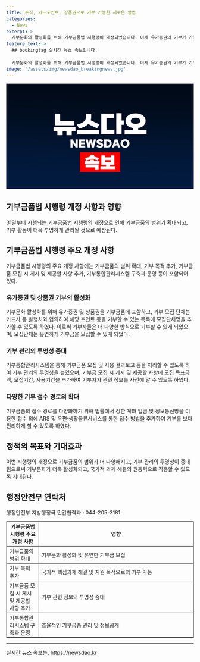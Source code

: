 ```yaml
---
title: 주식, 카드포인트, 상품권으로 기부 가능한 새로운 방법
categories:
  - News
excerpt: >
  기부문화의 활성화를 위해 기부금품법 시행령이 개정되었습니다. 이제 유가증권의 기부가 가능해지며, 기부목적 범위가 확대되어 근로자 고용촉진, 지방소멸 등 다양한 사업에 기부가 가능해졌습니다. 또한 투명한 기부금품 관리를 위해 정보공개 및 기부통합관리시스템이 구축될 예정이며, 다양한 방법으로 기부가 가능해져 기부의 활성화가 기대됩니다. 행정안전부는 이를 통해 기부문화를 일상화하고 국가적 과제 해결을 위한 원동력으로 활용할 계획입니다.
feature_text: >
  ## bookingtag 실시간 뉴스 속보입니다.

  기부문화의 활성화를 위해 기부금품법 시행령이 개정되었습니다. 이제 유가증권의 기부가 가능해지며, 기부목적 범위가 확대되어 근로자 고용촉진, 지방소멸 등 다양한 사업에 기부가 가능해졌습니다. 또한 투명한 기부금품 관리를 위해 정보공개 및 기부통합관리시스템이 구축될 예정이며, 다양한 방법으로 기부가 가능해져 기부의 활성화가 기대됩니다. 행정안전부는 이를 통해 기부문화를 일상화하고 국가적 과제 해결을 위한 원동력으로 활용할 계획입니다.
image: '/assets/img/newsdao_breakingnews.jpg'
---
```


<p><img src="/assets/img/newsdao_breakingnews.jpg" alt="bookingtag 속보" /></p>

<h2 data-ke-size="size26">기부금품법 시행령 개정 사항과 영향</h2>

<p data-ke-size="size16">31일부터 시행되는 기부금품법 시행령의 개정으로 인해 기부금품의 범위가 확대되고, 기부 활동이 더욱 투명하게 관리될 것으로 예상된다.</p>

<h2 data-ke-size="size26">기부금품법 시행령 주요 개정 사항</h2>

<p data-ke-size="size16">기부금품법 시행령의 주요 개정 사항에는 기부금품의 범위 확대, 기부 목적 추가, 기부금품 모집 시 게시 및 제공할 사항 추가, 기부통합관리시스템 구축과 운영 등이 포함되어 있다.</p>

<h3 data-ke-size="size24">유가증권 및 상품권 기부의 활성화</h3>

<p data-ke-size="size16">기부문화 활성화를 위해 유가증권 및 상품권을 기부금품에 포함하고, 기부 모집 단체는 카드사 등 발행처와 협의하여 해당 포인트 등을 기부할 수 있는 목록에 모집단체명을 추가할 수 있도록 하였다. 이로써 기부자들은 더 다양한 방식으로 기부할 수 있게 되었으며, 모집단체는 유연하게 기부금을 모집할 수 있게 되었다.</p>

<h3 data-ke-size="size24">기부 관리의 투명성 증대</h3>

<p data-ke-size="size16">기부통합관리시스템을 통해 기부금품 모집 및 사용 결과보고 등을 처리할 수 있도록 하여 기부 관리의 투명성을 높였으며, 기부금 모집 시 게시 및 제공할 사항에 모집 목표금액, 모집기간, 사용기간을 추가하여 기부자가 관련 정보를 사전에 알 수 있도록 하였다.</p>

<h3 data-ke-size="size24">다양한 기부 접수 경로의 확대</h3>

<p data-ke-size="size16">기부금품의 접수 경로를 다양화하기 위해 법률에서 정한 계좌 입금 및 정보통신망을 이용한 접수 외에 ARS 및 우편·생활물류서비스를 통한 접수 방법을 추가하여 기부를 보다 편리하게 할 수 있도록 하였다.</p>

<h2 data-ke-size="size26">정책의 목표와 기대효과</h2>

<p data-ke-size="size16">이번 시행령의 개정으로 기부금품의 범위가 더 다양해지고, 기부 관리의 투명성이 증대됨으로써 기부문화가 더욱 활성화되고, 국가적 과제 해결의 원동력으로 작용할 수 있도록 기대된다.</p>

<h2 data-ke-size="size26">행정안전부 연락처</h2>

<p data-ke-size="size16">행정안전부 지방행정국 민간협력과 : 044-205-3181</p>

<table style="width: 100%;" border="1">
<tbody>
<tr>
<td style="text-align: center; height: 17px;"><b>기부금품법 시행령 주요 개정 사항</b></td>
<td style="text-align: center; width: 400px; height: 17px;"><b>영향</b></td>
</tr>
<tr>
<td style="height: 17px;">기부금품의 범위 확대</td>
<td style="width: 400px;">기부문화 활성화 및 유연한 기부금 모집</td>
</tr>
<tr>
<td style="height: 17px;">기부 목적 추가</td>
<td style="width: 400px;">국가적 핵심과제 해결 및 지원 목적으로의 기부 가능</td>
</tr>
<tr>
<td style="height: 17px;">기부금품 모집 시 게시 및 제공할 사항 추가</td>
<td style="width: 400px;">기부 관련 정보의 투명성 증대</td>
</tr>
<tr>
<td style="height: 17px;">기부통합관리시스템 구축과 운영</td>
<td style="width: 400px;">효율적인 기부금품 관리 및 정보공개</td>
</tr>
</tbody>
</table>

<hr>
실시간 뉴스 속보는, <a href="https://newsdao.kr" rel="dofollow">https://newsdao.kr</a>


